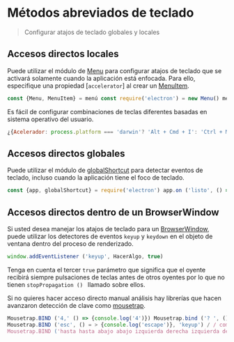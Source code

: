 # Métodos abreviados de teclado

> Configurar atajos de teclado globales y locales

## Accesos directos locales

Puede utilizar el módulo de [Menu](../api/menu.md) para configurar atajos de teclado que se activará solamente cuando la aplicación está enfocada. Para ello, especifique una propiedad [`accelerator`] al crear un [MenuItem](../api/menu-item.md).

```js
const {Menu, MenuItem} = menú const require('electron') = new Menu() menu.append (new MenuItem ({etiqueta: 'Imprimir', el acelerador de: ' CmdOrCtrl + P', haga clic en: () => {console.log ('tiempo para imprimir cosas')}}))
```

Es fácil de configurar combinaciones de teclas diferentes basadas en sistema operativo del usuario.

```js
¿{Acelerador: process.platform === 'darwin'? 'Alt + Cmd + I': 'Ctrl + Mayús + I'}
```

## Accesos directos globales

Puede utilizar el módulo de [globalShortcut](../api/global-shortcut.md) para detectar eventos de teclado, incluso cuando la aplicación tiene el foco de teclado.

```js
const {app, globalShortcut} = require('electron') app.on ('listo', () => {globalShortcut.register ('CommandOrControl + X', () = > {console.log ('CommandOrControl + X se presiona')})})
```

## Accesos directos dentro de un BrowserWindow

Si usted desea manejar los atajos de teclado para un [BrowserWindow](../api/browser-window.md), puede utilizar los detectores de eventos `keyup` y `keydown` en el objeto de ventana dentro del proceso de renderizado.

```js
window.addEventListener ('keyup', HacerAlgo, true)
```

Tenga en cuenta el tercer `true` parámetro que significa que el oyente recibirá siempre pulsaciones de teclas antes de otros oyentes por lo que no tienen `stopPropagation () ` llamado sobre ellos.

Si no quieres hacer acceso directo manual análisis hay librerías que hacen avanzaron detección de clave como [mousetrap](https://github.com/ccampbell/mousetrap).

```js
Mousetrap.BIND ('4,' () => {console.log('4')}) Mousetrap.bind ('? ', () = > {console.log ('Mostrar atajos!')})
Mousetrap.BIND ('esc', () = > {console.log('escape')}, 'keyup') / / combinaciones Mousetrap.bind ('Comando + Mayús + k', () = > {console.log ('comando shift k')}) / / mapa múltiples combinaciones para el mismo callback Mousetrap.bind (['comando + k', ' ctrl + k'], () = > {console.log (' comando k o control') / / return false para evitar que el comportamiento predeterminado y parada burbujeante devolver false}) / / estilo gmail secuencias Mousetrap.bind ('g i' () = > {console.log ('ir a bandeja de entrada')}) Mousetrap.bind ('* a', () = > {console.log ('seleccionar todos')}) / / código de konami!
Mousetrap.BIND ('hasta hasta abajo abajo izquierda derecha izquierda derecha b a enter', () => {console.log ('konami code')})
```